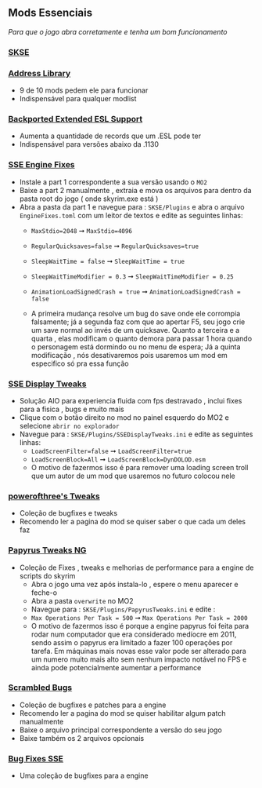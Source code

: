 ## Mods Essenciais

_Para que o jogo abra corretamente e tenha um bom funcionamento_

### [SKSE](https://www.nexusmods.com/skyrimspecialedition/mods/30379)
### [Address Library](https://www.nexusmods.com/skyrimspecialedition/mods/32444)
  - 9 de 10 mods pedem ele para funcionar 
  - Indispensável para qualquer modlist
### [Backported Extended ESL Support](https://www.nexusmods.com/skyrimspecialedition/mods/106441)
  - Aumenta a quantidade de records que um .ESL pode ter
  - Indispensável para versões abaixo da .1130
### [SSE Engine Fixes](https://www.nexusmods.com/skyrimspecialedition/mods/17230)
  - Instale a part 1 correspondente a sua versão usando o `MO2`
  - Baixe a part 2 manualmente , extraia e mova os arquivos para dentro da pasta root do jogo ( onde skyrim.exe está ) 
  - Abra a pasta da part 1 e navegue para : `SKSE/Plugins` e abra o arquivo `EngineFixes.toml` com um leitor de textos e edite as seguintes linhas:
    - `MaxStdio=2048` ➞ `MaxStdio=4096`
    - `RegularQuicksaves=false` ➞ `RegularQuicksaves=true`
    - `SleepWaitTime = false` ➞ `SleepWaitTime = true`
    - `SleepWaitTimeModifier = 0.3` ➞ `SleepWaitTimeModifier = 0.25`
    - `AnimationLoadSignedCrash = true` ➞ `AnimationLoadSignedCrash = false`

    - A primeira mudança resolve um bug do save onde ele corrompia falsamente; já a segunda faz com que ao apertar F5, seu jogo crie um save normal ao invés de um quicksave. Quanto a terceira e a quarta , elas modificam o quanto demora para passar 1 hora quando o personagem está dormindo ou no menu de espera; Já a quinta modificação , nós desativaremos pois usaremos um mod em especifico só pra essa função
### [SSE Display Tweaks](https://www.nexusmods.com/skyrimspecialedition/mods/34705)
   - Solução AIO para experiencia fluida com fps destravado , inclui fixes para a fisica , bugs e muito mais
   - Clique com o botão direito no mod no painel esquerdo do MO2 e selecione `abrir no explorador`
   - Navegue para : `SKSE/Plugins/SSEDisplayTweaks.ini` e edite as seguintes linhas:
     - `LoadScreenFilter=false` ➞ `LoadScreenFilter=true` 
     - `LoadScreenBlock=All` ➞ `LoadScreenBlock=DynDOLOD.esm`
     - O motivo de fazermos isso é para remover uma loading screen troll que um autor de um mod que usaremos no futuro colocou nele
### [powerofthree's Tweaks](https://www.nexusmods.com/skyrimspecialedition/mods/51073)
  - Coleção de bugfixes e tweaks
  - Recomendo ler a pagina do mod se quiser saber o que cada um deles faz 
### [Papyrus Tweaks NG](https://www.nexusmods.com/skyrimspecialedition/mods/77779)
  - Coleção de Fixes , tweaks e melhorias de performance para a engine de scripts do skyrim
    - Abra o jogo uma vez após instala-lo , espere o menu aparecer e feche-o 
    - Abra a pasta `overwrite` no MO2
    - Navegue para : `SKSE/Plugins/PapyrusTweaks.ini` e edite :
    - `Max Operations Per Task = 500` ➞ `Max Operations Per Task = 2000`
    - O motivo de fazermos isso é porque a engine papyrus foi feita para rodar num computador que era considerado medíocre em 2011, sendo assim o papyrus era limitado a fazer 100 operações por tarefa. Em máquinas mais novas esse valor pode ser alterado para um numero muito mais alto sem nenhum impacto notável no FPS e ainda pode potencialmente aumentar a performance 
### [Scrambled Bugs](https://www.nexusmods.com/skyrimspecialedition/mods/43532)
  - Coleção de bugfixes e patches para a engine
  - Recomendo ler a pagina do mod se quiser habilitar algum patch manualmente
  - Baixe o arquivo principal correspondente a versão do seu jogo 
  - Baixe também os 2 arquivos opcionais 
### [Bug Fixes SSE](https://www.nexusmods.com/skyrimspecialedition/mods/33261)
  - Uma coleção de bugfixes para a engine
